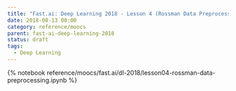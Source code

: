 ```yaml
---
title: "Fast.ai: Deep Learning 2018 - Lesson 4 (Rossman Data Preprocessing)"
date: 2018-08-13 00:00
category: reference/moocs
parent: fast-ai-deep-learning-2018
status: draft
tags:
  - Deep Learning
---
```


{% notebook reference/moocs/fast.ai/dl-2018/lesson04-rossman-data-preprocessing.ipynb %}
